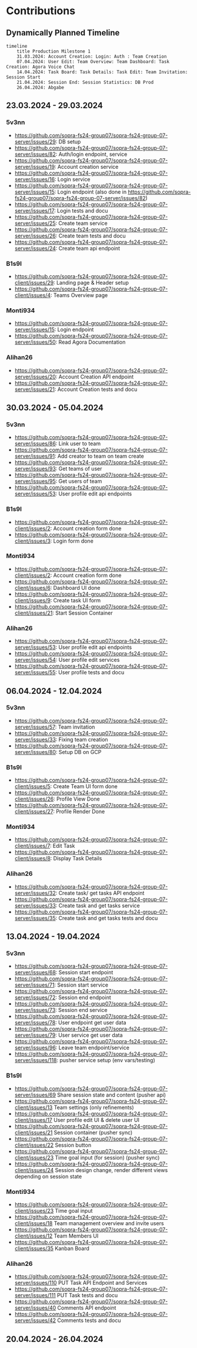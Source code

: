 # Contributions

## Dynamically Planned Timeline

```mermaid
timeline
    title Production Milestone 1
    31.03.2024: Account Creation: Login: Auth : Team Creation
    07.04.2024: User Edit: Team Overview: Team Dashboard: Task Creation: Agora Voice Chat
    14.04.2024: Task Board: Task Details: Task Edit: Team Invitation: Session Start
    21.04.2024: Session End: Session Statistics: DB Prod
    26.04.2024: Abgabe
```

## 23.03.2024 - 29.03.2024

### 5v3nn

- https://github.com/sopra-fs24-group07/sopra-fs24-group-07-server/issues/29:
  DB setup
- https://github.com/sopra-fs24-group07/sopra-fs24-group-07-server/issues/82:
  Auth/login endpoint, service
- https://github.com/sopra-fs24-group07/sopra-fs24-group-07-server/issues/19:
  Account creation service
- https://github.com/sopra-fs24-group07/sopra-fs24-group-07-server/issues/16:
  Login service
- https://github.com/sopra-fs24-group07/sopra-fs24-group-07-server/issues/15:
  Login endpoint (also done in
  https://github.com/sopra-fs24-group07/sopra-fs24-group-07-server/issues/82)
- https://github.com/sopra-fs24-group07/sopra-fs24-group-07-server/issues/17:
  Login tests and docu
- https://github.com/sopra-fs24-group07/sopra-fs24-group-07-server/issues/25:
  Create team service
- https://github.com/sopra-fs24-group07/sopra-fs24-group-07-server/issues/26:
  Create team tests and docu
- https://github.com/sopra-fs24-group07/sopra-fs24-group-07-server/issues/24:
  Create team api endpoint

### B1s9l

- https://github.com/sopra-fs24-group07/sopra-fs24-group-07-client/issues/29:
  Landing page & Header setup
- https://github.com/sopra-fs24-group07/sopra-fs24-group-07-client/issues/4:
  Teams Overview page

### Monti934

- https://github.com/sopra-fs24-group07/sopra-fs24-group-07-server/issues/15:
  Login endpoint
- https://github.com/sopra-fs24-group07/sopra-fs24-group-07-server/issues/50:
  Read Agora Documentation

### Alihan26

- https://github.com/sopra-fs24-group07/sopra-fs24-group-07-server/issues/20:
  Account Creation API endpoint
- https://github.com/sopra-fs24-group07/sopra-fs24-group-07-server/issues/21:
  Account Creation tests and docu

## 30.03.2024 - 05.04.2024

### 5v3nn

- https://github.com/sopra-fs24-group07/sopra-fs24-group-07-server/issues/86:
  Link user to team
- https://github.com/sopra-fs24-group07/sopra-fs24-group-07-server/issues/91:
  Add creator to team on team create
- https://github.com/sopra-fs24-group07/sopra-fs24-group-07-server/issues/93:
  Get teams of user
- https://github.com/sopra-fs24-group07/sopra-fs24-group-07-server/issues/95:
  Get users of team
- https://github.com/sopra-fs24-group07/sopra-fs24-group-07-server/issues/53:
  User profile edit api endpoints

### B1s9l

- https://github.com/sopra-fs24-group07/sopra-fs24-group-07-client/issues/2:
  Account creation form done
- https://github.com/sopra-fs24-group07/sopra-fs24-group-07-client/issues/3:
  Login form done

### Monti934

- https://github.com/sopra-fs24-group07/sopra-fs24-group-07-client/issues/2:
  Account creation form done
- https://github.com/sopra-fs24-group07/sopra-fs24-group-07-client/issues/6:
  Dashboard UI done
- https://github.com/sopra-fs24-group07/sopra-fs24-group-07-client/issues/9:
  Create task UI form
- https://github.com/sopra-fs24-group07/sopra-fs24-group-07-client/issues/21:
  Start Session Container

### Alihan26

- https://github.com/sopra-fs24-group07/sopra-fs24-group-07-server/issues/53:
  User profile edit api endpoints
- https://github.com/sopra-fs24-group07/sopra-fs24-group-07-server/issues/54:
  User profile edit services
- https://github.com/sopra-fs24-group07/sopra-fs24-group-07-server/issues/55:
  User profile tests and docu

## 06.04.2024 - 12.04.2024

### 5v3nn

- https://github.com/sopra-fs24-group07/sopra-fs24-group-07-server/issues/57:
  Team invitation
- https://github.com/sopra-fs24-group07/sopra-fs24-group-07-server/issues/33:
  Fixing team creation
- https://github.com/sopra-fs24-group07/sopra-fs24-group-07-server/issues/80:
  Setup DB on GCP

### B1s9l

- https://github.com/sopra-fs24-group07/sopra-fs24-group-07-client/issues/5:
  Create Team UI form done
- https://github.com/sopra-fs24-group07/sopra-fs24-group-07-client/issues/26:
  Profile View Done
- https://github.com/sopra-fs24-group07/sopra-fs24-group-07-client/issues/27:
  Profile Render Done

### Monti934

- https://github.com/sopra-fs24-group07/sopra-fs24-group-07-client/issues/7:
  Edit Task
- https://github.com/sopra-fs24-group07/sopra-fs24-group-07-client/issues/8:
  Display Task Details

### Alihan26

- https://github.com/sopra-fs24-group07/sopra-fs24-group-07-server/issues/32:
  Create task/ get tasks API endpoint
- https://github.com/sopra-fs24-group07/sopra-fs24-group-07-server/issues/33:
  Create task and get tasks service
- https://github.com/sopra-fs24-group07/sopra-fs24-group-07-server/issues/35:
  Create task and get tasks tests and docu

## 13.04.2024 - 19.04.2024

### 5v3nn

- https://github.com/sopra-fs24-group07/sopra-fs24-group-07-server/issues/68:
  Session start endpoint
- https://github.com/sopra-fs24-group07/sopra-fs24-group-07-server/issues/71:
  Session start service
- https://github.com/sopra-fs24-group07/sopra-fs24-group-07-server/issues/72:
  Session end endpoint
- https://github.com/sopra-fs24-group07/sopra-fs24-group-07-server/issues/73:
  Session end service
- https://github.com/sopra-fs24-group07/sopra-fs24-group-07-server/issues/78:
  User endpoint get user data
- https://github.com/sopra-fs24-group07/sopra-fs24-group-07-server/issues/79:
  User service get user data
- https://github.com/sopra-fs24-group07/sopra-fs24-group-07-server/issues/96:
  Leave team endpoint/service
- https://github.com/sopra-fs24-group07/sopra-fs24-group-07-server/issues/118:
  pusher service setup (env vars/testing)

### B1s9l

- https://github.com/sopra-fs24-group07/sopra-fs24-group-07-server/issues/69
  Share session state and content (pusher api)
- https://github.com/sopra-fs24-group07/sopra-fs24-group-07-client/issues/13
  Team settings (only refinements)
- https://github.com/sopra-fs24-group07/sopra-fs24-group-07-client/issues/17
  User profile edit UI & delete user UI
- https://github.com/sopra-fs24-group07/sopra-fs24-group-07-client/issues/21
  Session container (pusher sync)
- https://github.com/sopra-fs24-group07/sopra-fs24-group-07-client/issues/22
  Session button
- https://github.com/sopra-fs24-group07/sopra-fs24-group-07-client/issues/23
  Time goal input (for session) (pusher sync)
- https://github.com/sopra-fs24-group07/sopra-fs24-group-07-client/issues/24
  Session design change, render different views depending on session state
  

### Monti934
- https://github.com/sopra-fs24-group07/sopra-fs24-group-07-client/issues/23
  Time goal input
- https://github.com/sopra-fs24-group07/sopra-fs24-group-07-client/issues/18
  Team management overview and invite users
- https://github.com/sopra-fs24-group07/sopra-fs24-group-07-client/issues/12
  Team Members UI
- https://github.com/sopra-fs24-group07/sopra-fs24-group-07-client/issues/35
  Kanban Board

### Alihan26

- https://github.com/sopra-fs24-group07/sopra-fs24-group-07-server/issues/110
  PUT Task API Endpoint and Services
- https://github.com/sopra-fs24-group07/sopra-fs24-group-07-server/issues/111
  PUT Task tests and docu
- https://github.com/sopra-fs24-group07/sopra-fs24-group-07-server/issues/40
  Comments API endpoint
- https://github.com/sopra-fs24-group07/sopra-fs24-group-07-server/issues/42
  Comments tests and docu

## 20.04.2024 - 26.04.2024
